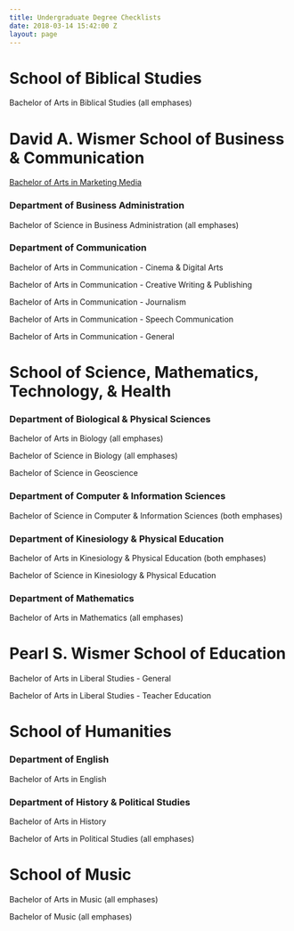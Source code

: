 ```yaml
---
title: Undergraduate Degree Checklists
date: 2018-03-14 15:42:00 Z
layout: page
---
```


# School of Biblical Studies

Bachelor of Arts in Biblical Studies (all emphases)

# David A. Wismer School of Business & Communication

[Bachelor of Arts in Marketing Media](/uploads/B.A.%20in%20Marketing%20Media.pdf)

### Department of Business Administration

Bachelor of Science in Business Administration (all emphases)

### Department of Communication

Bachelor of Arts in Communication - Cinema & Digital Arts

Bachelor of Arts in Communication - Creative Writing & Publishing

Bachelor of Arts in Communication - Journalism

Bachelor of Arts in Communication - Speech Communication

Bachelor of Arts in Communication - General

# School of Science, Mathematics, Technology, & Health

### Department of Biological & Physical Sciences

Bachelor of Arts in Biology (all emphases)

Bachelor of Science in Biology (all emphases)

Bachelor of Science in Geoscience

### Department of Computer & Information Sciences

Bachelor of Science in Computer & Information Sciences (both emphases)

### Department of Kinesiology & Physical Education

Bachelor of Arts in Kinesiology & Physical Education (both emphases)

Bachelor of Science in Kinesiology & Physical Education

### Department of Mathematics

Bachelor of Arts in Mathematics (all emphases)

# Pearl S. Wismer School of Education

Bachelor of Arts in Liberal Studies - General

Bachelor of Arts in Liberal Studies - Teacher Education

# School of Humanities

### Department of English

Bachelor of Arts in English

### Department of History & Political Studies

Bachelor of Arts in History

Bachelor of Arts in Political Studies (all emphases)

# School of Music

Bachelor of Arts in Music (all emphases)

Bachelor of Music (all emphases)